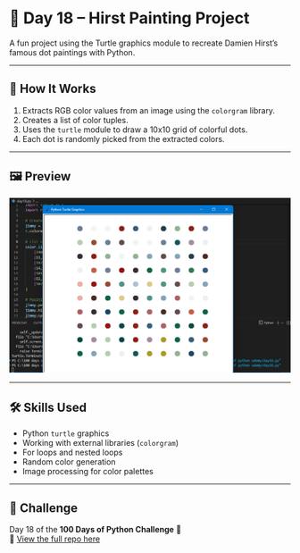 # 🎨 Day 18 – Hirst Painting Project

A fun project using the Turtle graphics module to recreate Damien Hirst’s famous dot paintings with Python.

---

## 🚀 How It Works
1. Extracts RGB color values from an image using the `colorgram` library.  
2. Creates a list of color tuples.  
3. Uses the `turtle` module to draw a 10x10 grid of colorful dots.  
4. Each dot is randomly picked from the extracted colors.  

---

## 🖼 Preview
![Hirst Painting Output](screenshot.png)

---

## 🛠 Skills Used
- Python `turtle` graphics  
- Working with external libraries (`colorgram`)  
- For loops and nested loops  
- Random color generation  
- Image processing for color palettes  

---

## 📅 Challenge
Day 18 of the **100 Days of Python Challenge** 🐍  
🔗 [View the full repo here](https://github.com/chiragdhawan07/100-days-of-python)
